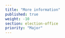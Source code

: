 ```yaml
---
title: "More information"
published: true
weight: -10
section: election-office
priority: "Major"
---
```




  